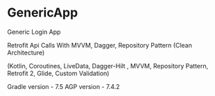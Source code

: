 # GenericApp
Generic Login App

Retrofit Api Calls With MVVM, Dagger, Repository Pattern (Clean Architecture)

(Kotlin, Coroutines, LiveData, 
Dagger-Hilt , MVVM, Repository Pattern,
Retrofit 2, Glide, Custom Validation)

Gradle version - 7.5
AGP version - 7.4.2




